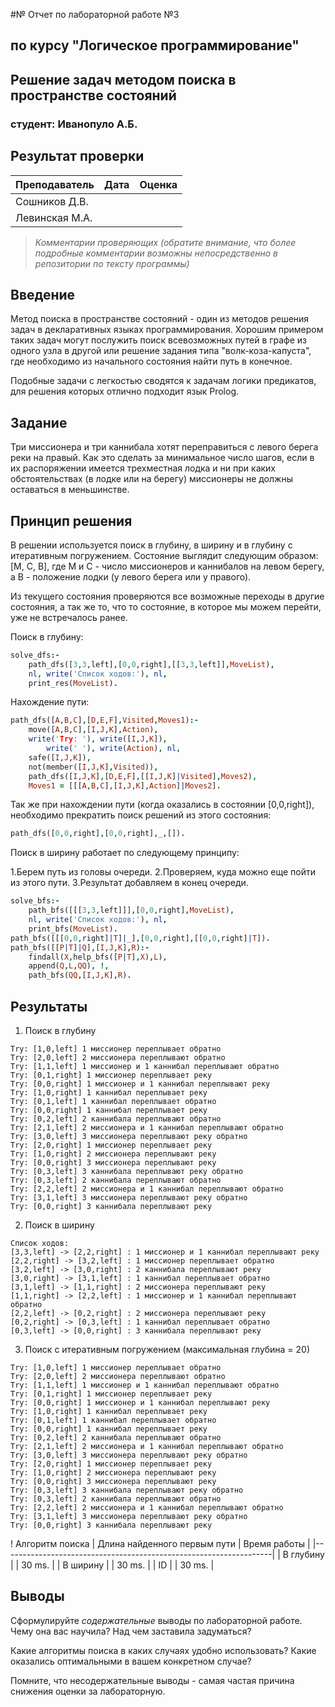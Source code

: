 #№ Отчет по лабораторной работе №3
## по курсу "Логическое программирование"

## Решение задач методом поиска в пространстве состояний

### студент: Иванопуло А.Б.

## Результат проверки

| Преподаватель     | Дата         |  Оценка       |
|-------------------|--------------|---------------|
| Сошников Д.В. |              |               |
| Левинская М.А.|              |               |

> *Комментарии проверяющих (обратите внимание, что более подробные комментарии возможны непосредственно в репозитории по тексту программы)*


## Введение

Метод поиска в пространстве состояний - один из методов решения задач в декларативных языках программирования. Хорошим примером таких задач могут послужить поиск всевозможных путей в графе из одного узла в другой или решение задания типа "волк-коза-капуста", где необходимо из начального состояния найти путь в конечное.

Подобные задачи с легкостью сводятся к задачам логики предикатов, для решения которых отлично подходит язык Prolog.

## Задание
Три миссионера и три каннибала хотят переправиться с левого берега реки на правый. Как это сделать за минимальное число шагов, если в их распоряжении имеется трехместная лодка и ни при каких обстоятельствах (в лодке или на берегу) миссионеры не должны оставаться в меньшинстве.

## Принцип решения

В решении используется поиск в глубину, в ширину и в глубину с итеративным погружением. Состояние выглядит следующим образом: [M, C, B], где M и C - число миссионеров и каннибалов на левом берегу, а B - положение лодки (у левого берега или у правого).

Из текущего состояния проверяются все возможные переходы в другие состояния, а так же то, что то состояние, в которое мы можем перейти, уже не встречалось ранее.

Поиск в глубину:
```prolog
solve_dfs:-
	path_dfs([3,3,left],[0,0,right],[[3,3,left]],MoveList),
	nl, write('Список ходов:'), nl,
	print_res(MoveList).
```
Нахождение пути:
```prolog
path_dfs([A,B,C],[D,E,F],Visited,Moves1):-
	move([A,B,C],[I,J,K],Action),
	write('Try: '), write([I,J,K]),
		write(' '), write(Action), nl,
	safe([I,J,K]),
	not(member([I,J,K],Visited)),
	path_dfs([I,J,K],[D,E,F],[[I,J,K]|Visited],Moves2),
	Moves1 = [[[A,B,C],[I,J,K],Action]|Moves2].
```
Так же при нахождении пути (когда оказались в состоянии [0,0,right]), необходимо прекратить поиск решений из этого состояния:
```prolog
path_dfs([0,0,right],[0,0,right],_,[]).
```
Поиск в ширину работает по следующему принципу:

1.Берем путь из головы очереди.
2.Проверяем, куда можно еще пойти из этого пути.
3.Результат добавляем в конец очереди.

```prolog
solve_bfs:-
	path_bfs([[[3,3,left]]],[0,0,right],MoveList),
	nl, write('Список ходов:'), nl,
	print_bfs(MoveList).
path_bfs([[[0,0,right]|T]|_],[0,0,right],[[0,0,right]|T]).
path_bfs([[P|T]|Q],[I,J,K],R):-
	findall(X,help_bfs([P|T],X),L),
	append(Q,L,QQ), !,
	path_bfs(QQ,[I,J,K],R).
```
## Результаты
1) Поиск в глубину
```
Try: [1,0,left] 1 миссионер переплывает обратно
Try: [2,0,left] 2 миссионера переплывают обратно
Try: [1,1,left] 1 миссионер и 1 каннибал переплывают обратно
Try: [0,1,right] 1 миссионер переплывает реку
Try: [0,0,right] 1 миссионер и 1 каннибал переплывают реку
Try: [1,0,right] 1 каннибал переплывает реку
Try: [0,1,left] 1 каннибал переплывает обратно
Try: [0,0,right] 1 каннибал переплывает реку
Try: [0,2,left] 2 каннибала переплывают обратно
Try: [2,1,left] 2 миссионера и 1 каннибал переплывают обратно
Try: [3,0,left] 3 миссионера переплывают реку обратно
Try: [2,0,right] 1 миссионер переплывает реку
Try: [1,0,right] 2 миссионера переплывают реку
Try: [0,0,right] 3 миссионера переплывают реку
Try: [0,3,left] 3 каннибала переплывают реку обратно
Try: [0,3,left] 2 каннибала переплывают обратно
Try: [2,2,left] 2 миссионера и 1 каннибал переплывают обратно
Try: [3,1,left] 3 миссионера переплывают реку обратно
Try: [0,0,right] 3 каннибала переплывают реку
```
2) Поиск в ширину
```
Список ходов:
[3,3,left] -> [2,2,right] : 1 миссионер и 1 каннибал переплывают реку
[2,2,right] -> [3,2,left] : 1 миссионер переплывает обратно
[3,2,left] -> [3,0,right] : 2 каннибала переплывают реку
[3,0,right] -> [3,1,left] : 1 каннибал переплывает обратно
[3,1,left] -> [1,1,right] : 2 миссионера переплывают реку
[1,1,right] -> [2,2,left] : 1 миссионер и 1 каннибал переплывают обратно
[2,2,left] -> [0,2,right] : 2 миссионера переплывают реку
[0,2,right] -> [0,3,left] : 1 каннибал переплывает обратно
[0,3,left] -> [0,0,right] : 3 каннибала переплывают реку
```
3) Поиск с итеративным погружением (максимальная глубина = 20)
```
Try: [1,0,left] 1 миссионер переплывает обратно
Try: [2,0,left] 2 миссионера переплывают обратно
Try: [1,1,left] 1 миссионер и 1 каннибал переплывают обратно
Try: [0,1,right] 1 миссионер переплывает реку
Try: [0,0,right] 1 миссионер и 1 каннибал переплывают реку
Try: [1,0,right] 1 каннибал переплывает реку
Try: [0,1,left] 1 каннибал переплывает обратно
Try: [0,0,right] 1 каннибал переплывает реку
Try: [0,2,left] 2 каннибала переплывают обратно
Try: [2,1,left] 2 миссионера и 1 каннибал переплывают обратно
Try: [3,0,left] 3 миссионера переплывают реку обратно
Try: [2,0,right] 1 миссионер переплывает реку
Try: [1,0,right] 2 миссионера переплывают реку
Try: [0,0,right] 3 миссионера переплывают реку
Try: [0,3,left] 3 каннибала переплывают реку обратно
Try: [0,3,left] 2 каннибала переплывают обратно
Try: [2,2,left] 2 миссионера и 1 каннибал переплывают обратно
Try: [3,1,left] 3 миссионера переплывают реку обратно
Try: [0,0,right] 3 каннибала переплывают реку
```
! Алгоритм поиска |  Длина найденного первым пути  |  Время работы  |
|-------------------------------------------------------------------|
| В глубину       |                                |      30 ms.    |
| В ширину        |                                |      30 ms.    |
| ID              |                                |      30 ms.    |

## Выводы

Сформулируйте *содержательные* выводы по лабораторной работе. 
Чему она вас научила? Над чем заставила задуматься? 

Какие алгоритмы поиска в каких случаях удобно использовать? Какие оказались оптимальными в вашем конкретном случае?

Помните, что несодержательные выводы -
самая частая причина снижения оценки за лабораторную.




